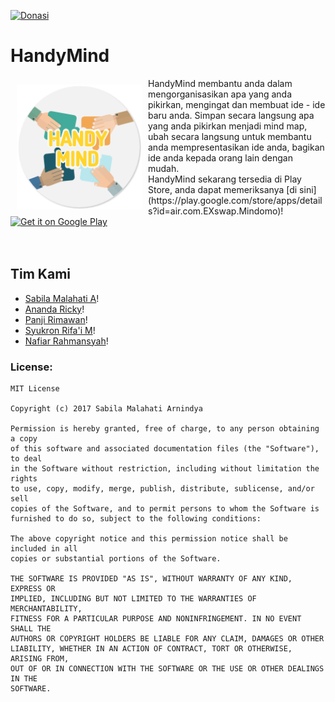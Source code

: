[![Donasi](https://img.shields.io/badge/donate-paypal-blue.svg)](https://www.paypal.me/HoraApps)
# HandyMind
<img src="/app/src/main/res/mipmap-xxxhdpi/ic_launcher_round.png" align="left" width="200" hspace="10" vspace="10">
HandyMind membantu anda dalam mengorganisasikan apa yang anda pikirkan, mengingat dan membuat ide - ide baru anda. Simpan secara langsung apa yang anda pikirkan menjadi mind map, ubah secara langsung untuk membantu anda mempresentasikan ide anda, bagikan ide  anda kepada orang lain dengan mudah.</br>
HandyMind sekarang tersedia di Play Store, anda dapat memeriksanya [di sini](https://play.google.com/store/apps/details?id=air.com.EXswap.Mindomo)!</br>

<div style="display:flex;" >
<a href="https://play.google.com/store/apps/details?id=air.com.EXswap.Mindomo">
    <img alt="Get it on Google Play"
        height="80"
        src="https://play.google.com/intl/en_us/badges/images/generic/en_badge_web_generic.png" />
</a>
</div>
</br></br>

Tim Kami
---
- [Sabila Malahati A](https://github.com/bellaarnindya)!
- [Ananda Ricky](https://github.com/nandaricky)!
- [Panji Rimawan](https://github.com/njiipanji)!
- [Syukron Rifa'i M](https://github.com/syukronrm)!
- [Nafiar Rahmansyah](https://github.com/nafiar)!

### License: 
	MIT License

	Copyright (c) 2017 Sabila Malahati Arnindya

	Permission is hereby granted, free of charge, to any person obtaining a copy
	of this software and associated documentation files (the "Software"), to deal
	in the Software without restriction, including without limitation the rights
	to use, copy, modify, merge, publish, distribute, sublicense, and/or sell
	copies of the Software, and to permit persons to whom the Software is
	furnished to do so, subject to the following conditions:

	The above copyright notice and this permission notice shall be included in all
	copies or substantial portions of the Software.

	THE SOFTWARE IS PROVIDED "AS IS", WITHOUT WARRANTY OF ANY KIND, EXPRESS OR
	IMPLIED, INCLUDING BUT NOT LIMITED TO THE WARRANTIES OF MERCHANTABILITY,
	FITNESS FOR A PARTICULAR PURPOSE AND NONINFRINGEMENT. IN NO EVENT SHALL THE
	AUTHORS OR COPYRIGHT HOLDERS BE LIABLE FOR ANY CLAIM, DAMAGES OR OTHER
	LIABILITY, WHETHER IN AN ACTION OF CONTRACT, TORT OR OTHERWISE, ARISING FROM,
	OUT OF OR IN CONNECTION WITH THE SOFTWARE OR THE USE OR OTHER DEALINGS IN THE
	SOFTWARE.
